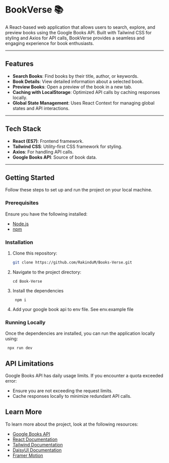 # BookVerse 📚

A React-based web application that allows users to search, explore, and preview books using the Google Books API. Built with Tailwind CSS for styling and Axios for API calls, BookVerse provides a seamless and engaging experience for book enthusiasts.

---

## Features

- **Search Books**: Find books by their title, author, or keywords.
- **Book Details**: View detailed information about a selected book.
- **Preview Books**: Open a preview of the book in a new tab.
- **Caching with LocalStorage**: Optimized API calls by caching responses locally.
- **Global State Management**: Uses React Context for managing global states and API interactions.

---

## Tech Stack

- **React (ES7)**: Frontend framework.
- **Tailwind CSS**: Utility-first CSS framework for styling.
- **Axios**: For handling API calls.
- **Google Books API**: Source of book data.

---

## Getting Started

Follow these steps to set up and run the project on your local machine.

### Prerequisites
Ensure you have the following installed:
- [Node.js](https://nodejs.org/)
- [npm](https://www.npmjs.com/)

### Installation

1. Clone this repository:
   ```bash
   git clone https://github.com/RakinduM/Books-Verse.git

2.  Navigate to the project directory:

        cd Book-Verse

3. Install the dependencies

        npm i

4. Add your google book api to env file. See env.example file

### Running Locally

Once the dependencies are installed, you can run the application locally using:

     npx run dev

## API Limitations

Google Books API has daily usage limits. If you encounter a quota exceeded error:

- Ensure you are not exceeding the request limits.
- Cache responses locally to minimize redundant API calls.

## Learn More

To learn more about the project, look at the following resources:

- [Google Books API](https://developers.google.com/books)
- [React Documentation](https://react.dev/)
- [Tailwind Documentation](https://tailwindcss.com/docs/installation)
- [DaisyUI Documentation](https://daisyui.com/docs/install/)
- [Framer Motion](https://motion.dev/docs)